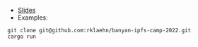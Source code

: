 - [Slides](https://rklaehn.github.io/talks/banyan-ipfs-camp-2022.html)
- Examples:
```
git clone git@github.com:rklaehn/banyan-ipfs-camp-2022.git
cargo run
```
